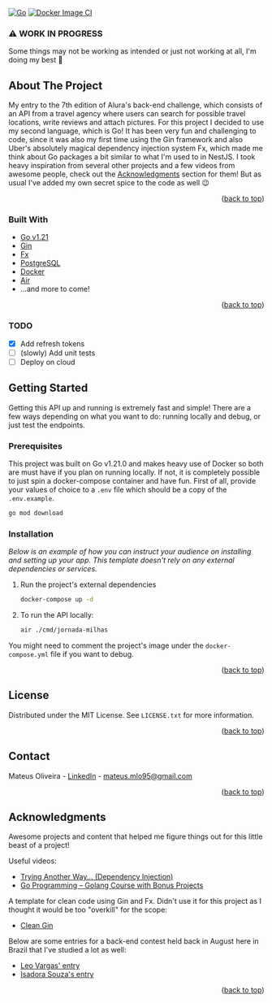 [![Go](https://github.com/mateusmlo/jornada-milhas/actions/workflows/go.yml/badge.svg)](https://github.com/mateusmlo/jornada-milhas/actions/workflows/go.yml)
[![Docker Image CI](https://github.com/mateusmlo/jornada-milhas/actions/workflows/docker-image.yml/badge.svg)](https://github.com/mateusmlo/jornada-milhas/actions/workflows/docker-image.yml)
<div id="top"></div>
<!--
*** Thanks for checking out the Best-README-Template. If you have a suggestion
*** that would make this better, please fork the repo and create a pull request
*** or simply open an issue with the tag "enhancement".
*** Don't forget to give the project a star!
*** Thanks again! Now go create something AMAZING! :D
-->


### ⚠️ WORK IN PROGRESS
Some things may not be working as intended or just not working at all, I'm doing my best 🥲

<!-- ABOUT THE PROJECT -->
## About The Project

My entry to the 7th edition of Alura's back-end challenge, which consists of an API from a travel agency where users can search for possible travel locations, write reviews and attach pictures. For this project I decided to use my second language, which is Go! It has been very fun and challenging to code, since it was also my first time using the Gin framework and also Uber's absolutely magical dependency injection system Fx, which made me think about Go packages a bit similar to what I'm used to in NestJS. I took heavy inspiration from several other projects and a few videos from awesome people, check out the <a href="#acknowledgments">Acknowledgments</a> section for them! But as usual I've added my own secret spice to the code as well 😉


<p align="right">(<a href="#top">back to top</a>)</p>

### Built With

* [Go v1.21](https://go.dev/)
* [Gin](https://gin-gonic.com/)
* [Fx](https://uber-go.github.io/fx/)
* [PostgreSQL](https://www.postgresql.org/)
* [Docker](https://www.docker.com/)
* [Air](https://github.com/cosmtrek/air)
* ...and more to come!

<p align="right">(<a href="#top">back to top</a>)</p>

### TODO
- [x] Add refresh tokens
- [ ] (slowly) Add unit tests
- [ ] Deploy on cloud

<!-- GETTING STARTED -->
## Getting Started

Getting this API up and running is extremely fast and simple! There are a few ways depending on what you want to do: running locally and debug, or just test the endpoints.

### Prerequisites

This project was built on Go v1.21.0 and makes heavy use of Docker so both are must have if you plan on running locally. If not, it is completely possible to just spin a docker-compose container and have fun.
First of all, provide your values of choice to a `.env` file which should be a copy of the `.env.example`.

  ```sh
  go mod download
  ```

### Installation

_Below is an example of how you can instruct your audience on installing and setting up your app. This template doesn't rely on any external dependencies or services._

1. Run the project's external dependencies
   ```sh
   docker-compose up -d
   ```
3. To run the API locally:
   ```sh
   air ./cmd/jornada-milhas
   ```

You might need to comment the project's image under the `docker-compose.yml` file if you want to debug.

<p align="right">(<a href="#top">back to top</a>)</p>


<!-- LICENSE -->
## License

Distributed under the MIT License. See `LICENSE.txt` for more information.

<p align="right">(<a href="#top">back to top</a>)</p>



<!-- CONTACT -->
## Contact

Mateus Oliveira - [LinkedIn](https://www.linkedin.com/in/mateusmlo/) - mateus.mlo95@gmail.com

<p align="right">(<a href="#top">back to top</a>)</p>



<!-- ACKNOWLEDGMENTS -->
## Acknowledgments
Awesome projects and content that helped me figure things out for this little beast of a project!

Useful videos:
* [Trying Another Way... (Dependency Injection)](https://www.youtube.com/watch?v=8Oosc55SKrM&t=508s)
* [Go Programming – Golang Course with Bonus Projects](https://www.youtube.com/watch?v=un6ZyFkqFKo&t=10204s)


A template for clean code using Gin and Fx. Didn't use it for this project as I thought it would be too "overkill" for the scope:
* [Clean Gin](https://github.com/dipeshdulal/clean-gin)


Below are some entries for a back-end contest held back in August here in Brazil that I've studied a lot as well:
* [Leo Vargas' entry](https://github.com/leorcvargas/rinha-go)
* [Isadora Souza's entry](https://github.com/isadoramsouza/rinha-de-backend-go/tree/main)

<p align="right">(<a href="#top">back to top</a>)</p>
